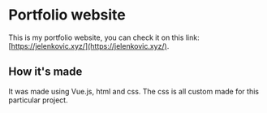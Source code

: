 # Portfolio website

This is my portfolio website, you can check it on this link: [https://jelenkovic.xyz/](https://jelenkovic.xyz/).

## How it's made

It was made using Vue.js, html and css. The css is all custom made for this particular project.

